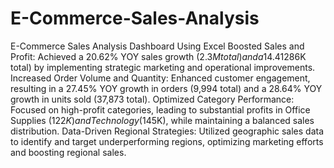 # E-Commerce-Sales-Analysis
E-Commerce Sales Analysis Dashboard Using Excel
Boosted Sales and Profit: Achieved a 20.62% YOY sales growth ($2.3M total) and a 14.41% YOY profit increase ($286K total) by implementing strategic marketing and operational improvements.
Increased Order Volume and Quantity: Enhanced customer engagement, resulting in a 27.45% YOY growth in orders (9,994 total) and a 28.64% YOY growth in units sold (37,873 total).
Optimized Category Performance: Focused on high-profit categories, leading to substantial profits in Office Supplies ($122K) and Technology ($145K), while maintaining a balanced sales distribution.
Data-Driven Regional Strategies: Utilized geographic sales data to identify and target underperforming regions, optimizing marketing efforts and boosting regional sales.
